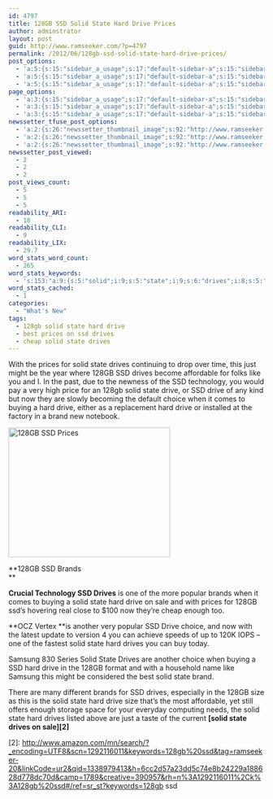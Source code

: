 ```yaml
---
id: 4797
title: 128GB SSD Solid State Hard Drive Prices
author: adminstrator
layout: post
guid: http://www.ramseeker.com/?p=4797
permalink: /2012/06/128gb-ssd-solid-state-hard-drive-prices/
post_options:
  - 'a:5:{s:15:"sidebar_a_usage";s:17:"default-sidebar-a";s:15:"sidebar_b_usage";s:17:"default-sidebar-b";s:9:"hwa_usage";s:17:"default-headerbar";s:8:"ad_above";s:0:"";s:8:"ad_below";s:0:"";}'
  - 'a:5:{s:15:"sidebar_a_usage";s:17:"default-sidebar-a";s:15:"sidebar_b_usage";s:17:"default-sidebar-b";s:9:"hwa_usage";s:17:"default-headerbar";s:8:"ad_above";s:0:"";s:8:"ad_below";s:0:"";}'
  - 'a:5:{s:15:"sidebar_a_usage";s:17:"default-sidebar-a";s:15:"sidebar_b_usage";s:17:"default-sidebar-b";s:9:"hwa_usage";s:17:"default-headerbar";s:8:"ad_above";s:0:"";s:8:"ad_below";s:0:"";}'
page_options:
  - 'a:3:{s:15:"sidebar_a_usage";s:17:"default-sidebar-a";s:15:"sidebar_b_usage";s:17:"default-sidebar-b";s:9:"hwa_usage";s:17:"default-headerbar";}'
  - 'a:3:{s:15:"sidebar_a_usage";s:17:"default-sidebar-a";s:15:"sidebar_b_usage";s:17:"default-sidebar-b";s:9:"hwa_usage";s:17:"default-headerbar";}'
  - 'a:3:{s:15:"sidebar_a_usage";s:17:"default-sidebar-a";s:15:"sidebar_b_usage";s:17:"default-sidebar-b";s:9:"hwa_usage";s:17:"default-headerbar";}'
newssetter_tfuse_post_options:
  - 'a:2:{s:26:"newssetter_thumbnail_image";s:92:"http://www.ramseeker.com/wp-content/uploads/2012/06/Screen-Shot-2012-06-06-at-6.43.43-AM.png";s:24:"newssetter_disable_image";s:4:"true";}'
  - 'a:2:{s:26:"newssetter_thumbnail_image";s:92:"http://www.ramseeker.com/wp-content/uploads/2012/06/Screen-Shot-2012-06-06-at-6.43.43-AM.png";s:24:"newssetter_disable_image";s:4:"true";}'
  - 'a:2:{s:26:"newssetter_thumbnail_image";s:92:"http://www.ramseeker.com/wp-content/uploads/2012/06/Screen-Shot-2012-06-06-at-6.43.43-AM.png";s:24:"newssetter_disable_image";s:4:"true";}'
newssetter_post_viewed:
  - 2
  - 2
  - 2
post_views_count:
  - 5
  - 5
  - 5
readability_ARI:
  - 18
readability_CLI:
  - 9
readability_LIX:
  - 29.7
word_stats_word_count:
  - 265
word_stats_keywords:
  - 's:153:"a:9:{s:5:"solid";i:9;s:5:"state";i:9;s:6:"drives";i:8;s:5:"128gb";i:6;s:5:"drive";i:8;s:6:"choice";i:3;s:6:"buying";i:3;s:4:"hard";i:7;s:6:"brands";i:3;}";'
word_stats_cached:
  - 1
categories:
  - "What's New"
tags:
  - 128gb solid state hard drive
  - best prices on ssd drives
  - cheap solid state drives
---
```

<div style="float: right; margin-right: 5px;">
  <p>
  </p>
</div>

<div style="float: right; margin-right: 5px;">
  <p>
  </p>
</div>

With the prices for solid state drives continuing to drop over time, this just might be the year where 128GB SSD drives become affordable for folks like you and I. In the past, due to the newness of the SSD technology, you would pay a very high price for an 128gb solid state drive, or SSD drive of any kind but now they are slowly becoming the default choice when it comes to buying a hard drive, either as a replacement hard drive or installed at the factory in a brand new notebook.

[<img class="alignleft size-full wp-image-4799" title="Best Price 128GB SSD" src="http://www.ramseeker.com/wp-content/uploads/2012/06/Screen-Shot-2012-06-06-at-6.43.43-AM.png" alt="128GB SSD Prices" width="318" height="255" />][1]

**128GB SSD Brands  
**

**Crucial Technology SSD Drives** is one of the more popular brands when it comes to buying a solid state hard drive on sale and with prices for 128GB ssd&#8217;s hovering real close to $100 now they&#8217;re cheap enough too.

**OCZ Vertex **is another very popular SSD Drive choice, and now with the latest update to version 4 you can achieve speeds of up to 120K IOPS &#8211; one of the fastest solid state hard drives you can buy today.

Samsung 830 Series Solid State Drives are another choice when buying a SSD hard drive in the 128GB format and with a household name like Samsung this might be considered the best solid state brand.

There are many different brands for SSD drives, especially in the 128GB size as this is the solid state hard drive size that&#8217;s the most affordable, yet still offers enough storage space for your everyday computing needs, the solid state hard drives listed above are just a taste of the current **[solid state drives on sale][2]**

 [1]: http://www.amazon.com/gp/product/B004W2JKZI/ref=as_li_ss_tl?ie=UTF8&tag=ramseeker-20&linkCode=as2&camp=1789&creative=390957&creativeASIN=B004W2JKZI
 [2]: http://www.amazon.com/mn/search/?_encoding=UTF8&scn=1292116011&keywords=128gb%20ssd&tag=ramseeker-20&linkCode=ur2&qid=1338979413&h=6cc2d57a23dd5c74e8b24229a188628d778dc70d&camp=1789&creative=390957&rh=n%3A1292116011%2Ck%3A128gb%20ssd#/ref=sr_st?keywords=128gb ssd